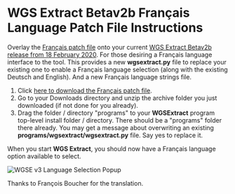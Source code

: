 
# WGS Extract Betav2b Français Language Patch File Instructions

Overlay the [Français patch file](https://github.com/WGSExtract/WGSExtract-Dev/blob/master/WGSExtractv2b_Francais_patch.zip) onto your
current [WGS Extract Betav2b release from 18 February 2020](https://WGSExtract.github.io/). 
For those desiring a Français language interface to the tool. This provides a new **wgsextract.py** file to replace your existing one to enable
a Français language selection (along with the existing Deutsch and English).  And a new Français language strings file.

1. Click [here to download the Français patch file](https://github.com/WGSExtract/WGSExtract-Dev/blob/master/WGSExtractv2b_Francais_patch.zip).
1. Go to your Downloads directory and unzip the archive folder you just downloaded (if not done for you already).
2. Drag the folder / directory "programs" to your **WGSExtract** program top-level install folder / directory.  There should be a "programs"
folder there already. You may get a message about overwriting an existing **programs/wgsextract/wgsextract.py** file.  Say yes to replace it.

When you start **WGS Extract**, you should now have a Français language option available to select.

![WGSE v3 Language Selection Popup](https://github.com/WGSExtract/WGSExtract-Dev/blob/master/docs/img_support/WGSE%20Language%20Selection%20Popup.jpg "WGSE Language Selection Popup")

Thanks to François Boucher for the translation.
